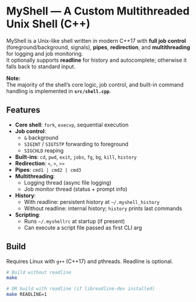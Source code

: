 # MyShell — A Custom Multithreaded Unix Shell (C++)

MyShell is a Unix-like shell written in modern C++17 with **full job control** (foreground/background, signals), **pipes**, **redirection**, and **multithreading** for logging and job monitoring.  
It optionally supports **readline** for history and autocomplete; otherwise it falls back to standard input.


**Note:**  
The majority of the shell’s core logic, job control, and built-in command handling is implemented in **`src/shell.cpp`**.


## Features
- **Core shell**: `fork`, `execvp`, sequential execution  
- **Job control**:  
  - `&` background  
  - `SIGINT` / `SIGTSTP` forwarding to foreground  
  - `SIGCHLD` reaping  
- **Built-ins**: `cd`, `pwd`, `exit`, `jobs`, `fg`, `bg`, `kill`, `history`  
- **Redirection**: `<`, `>`, `>>`  
- **Pipes**: `cmd1 | cmd2 | cmd3`  
- **Multithreading**:  
  - Logging thread (async file logging)  
  - Job monitor thread (status + prompt info)  
- **History**:  
  - With readline: persistent history at `~/.myshell_history`  
  - Without readline: internal history; `history` prints last commands  
- **Scripting**:  
  - Runs `~/.myshellrc` at startup (if present)  
  - Can execute a script file passed as first CLI arg  


## Build
Requires Linux with `g++` (C++17) and pthreads. Readline is optional.

```bash
# Build without readline
make

# OR build with readline (if libreadline-dev installed)
make READLINE=1
